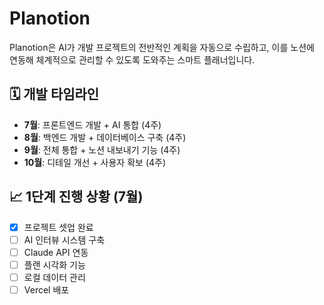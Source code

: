 # Planotion

Planotion은 AI가 개발 프로젝트의 전반적인 계획을 자동으로 수립하고, 이를 노션에 연동해 체계적으로 관리할 수 있도록 도와주는 스마트 플래너입니다.

## 🗓 개발 타임라인

- **7월**: 프론트엔드 개발 + AI 통합 (4주)
- **8월**: 백엔드 개발 + 데이터베이스 구축 (4주)
- **9월**: 전체 통합 + 노션 내보내기 기능 (4주)
- **10월**: 디테일 개선 + 사용자 확보 (4주)

## 📈 1단계 진행 상황 (7월)

- [x] 프로젝트 셋업 완료
- [ ] AI 인터뷰 시스템 구축
- [ ] Claude API 연동
- [ ] 플랜 시각화 기능
- [ ] 로컬 데이터 관리
- [ ] Vercel 배포
